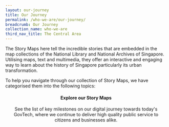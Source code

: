 ```yaml
---
layout: our-journey
title: Our Journey
permalink: /who-we-are/our-journey/
breadcrumb: Our Journey
collection_name: who-we-are
third_nav_title: The Central Area
---
```

The Story Maps here tell the incredible stories that are embedded in the map collections of the National Library and National Archives of Singapore. Utilising maps, text and multimedia, they offer an interactive and engaging way to learn about the history of Singapore particularly its urban transformation.

To help you navigate through our collection of Story Maps, we have categorised them into the following topics:


#### **<center>Explore our Story Maps</center>**

<center> See the list of key milestones on our digital journey towards today's GovTech, where we continue to deliver high quality public service to citizens and businesses alike. </center>

<!-- Refer to our-story-maps.yaml to edit Our Journey & Milestones content -->
